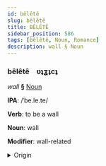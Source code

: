 ```yaml
---
id: bêlêtê
slug: bêlêtê
title: BÊLÊTÊ
sidebar_position: 586
tags: [bêlêtê, Noun, Romance]
description: wall § Noun
---
```


### bêlêtê&emsp;<span kind="abugida">ʋʇʓʇcʇ</span>

*wall* **§** [Noun](../../tags/Noun)

**IPA**: /ˈbe.le.te/

**Verb**: to be a wall

**Noun**: wall

**Modifier**: wall-related

<details>
    <summary>Origin</summary>
    Romanian perete [peˈrete]<br/>
    <em>Romance Language Family</em>
</details>
